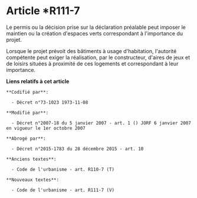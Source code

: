 # Article *R111-7

Le permis ou la décision prise sur la déclaration préalable peut imposer le maintien ou la création d'espaces verts
correspondant à l'importance du projet.

Lorsque le projet prévoit des bâtiments à usage d'habitation, l'autorité compétente peut exiger la réalisation, par le
constructeur, d'aires de jeux et de loisirs situées à proximité de ces logements et correspondant à leur importance.

**Liens relatifs à cet article**

	**Codifié par**:

	  - Décret n°73-1023 1973-11-08

	**Modifié par**:

	  - Décret n°2007-18 du 5 janvier 2007 - art. 1 () JORF 6 janvier 2007 en vigueur le 1er octobre 2007

	**Abrogé par**:

	  - Décret n°2015-1783 du 28 décembre 2015 - art. 10

	**Anciens textes**:

	  - Code de l'urbanisme - art. R110-7 (T)

	**Nouveaux textes**:

	  - Code de l'urbanisme - art. R111-7 (V)
